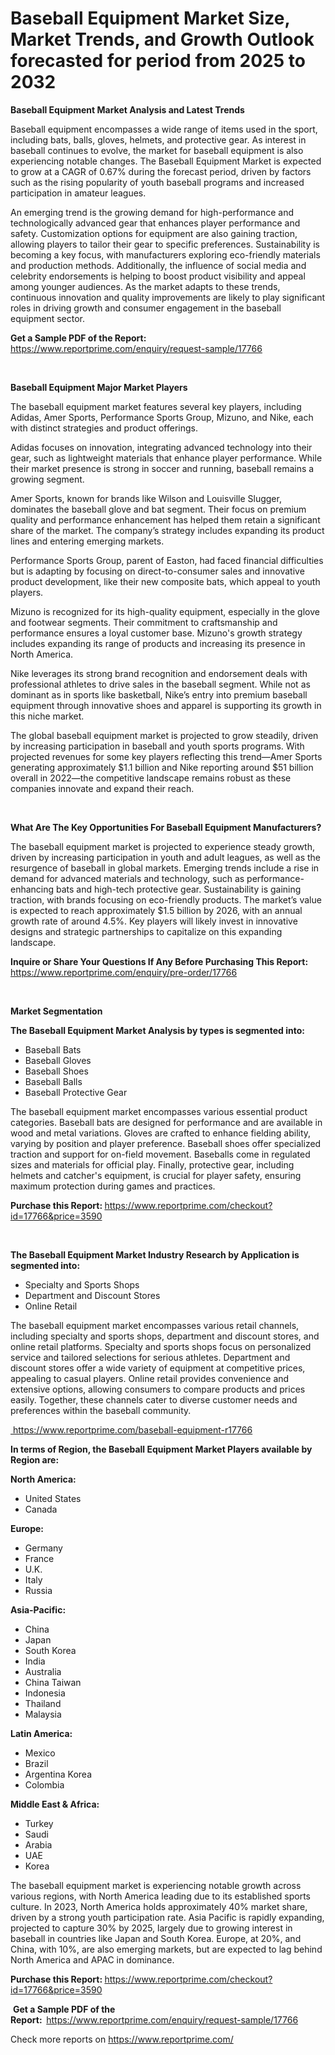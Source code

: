 <p><h1>Baseball Equipment Market Size, Market Trends, and Growth Outlook forecasted for period from 2025 to 2032</h1></p><p><strong>Baseball Equipment Market Analysis and Latest Trends</strong></p>
<p><p>Baseball equipment encompasses a wide range of items used in the sport, including bats, balls, gloves, helmets, and protective gear. As interest in baseball continues to evolve, the market for baseball equipment is also experiencing notable changes. The Baseball Equipment Market is expected to grow at a CAGR of 0.67% during the forecast period, driven by factors such as the rising popularity of youth baseball programs and increased participation in amateur leagues. </p><p>An emerging trend is the growing demand for high-performance and technologically advanced gear that enhances player performance and safety. Customization options for equipment are also gaining traction, allowing players to tailor their gear to specific preferences. Sustainability is becoming a key focus, with manufacturers exploring eco-friendly materials and production methods. Additionally, the influence of social media and celebrity endorsements is helping to boost product visibility and appeal among younger audiences. As the market adapts to these trends, continuous innovation and quality improvements are likely to play significant roles in driving growth and consumer engagement in the baseball equipment sector.</p></p>
<p><strong>Get a Sample PDF of the Report:&nbsp;</strong> <a href="https://www.reportprime.com/enquiry/request-sample/17766?utm_campaign=3275&utm_medium=2&utm_source=Github&utm_content=ia&utm_term=18032025&utm_id=baseball-equipment">https://www.reportprime.com/enquiry/request-sample/17766</a></p>
<p>&nbsp;</p>
<p><strong>Baseball Equipment Major Market Players</strong></p>
<p><p>The baseball equipment market features several key players, including Adidas, Amer Sports, Performance Sports Group, Mizuno, and Nike, each with distinct strategies and product offerings.</p><p>Adidas focuses on innovation, integrating advanced technology into their gear, such as lightweight materials that enhance player performance. While their market presence is strong in soccer and running, baseball remains a growing segment.</p><p>Amer Sports, known for brands like Wilson and Louisville Slugger, dominates the baseball glove and bat segment. Their focus on premium quality and performance enhancement has helped them retain a significant share of the market. The company’s strategy includes expanding its product lines and entering emerging markets.</p><p>Performance Sports Group, parent of Easton, had faced financial difficulties but is adapting by focusing on direct-to-consumer sales and innovative product development, like their new composite bats, which appeal to youth players.</p><p>Mizuno is recognized for its high-quality equipment, especially in the glove and footwear segments. Their commitment to craftsmanship and performance ensures a loyal customer base. Mizuno's growth strategy includes expanding its range of products and increasing its presence in North America.</p><p>Nike leverages its strong brand recognition and endorsement deals with professional athletes to drive sales in the baseball segment. While not as dominant as in sports like basketball, Nike’s entry into premium baseball equipment through innovative shoes and apparel is supporting its growth in this niche market.</p><p>The global baseball equipment market is projected to grow steadily, driven by increasing participation in baseball and youth sports programs. With projected revenues for some key players reflecting this trend—Amer Sports generating approximately $1.1 billion and Nike reporting around $51 billion overall in 2022—the competitive landscape remains robust as these companies innovate and expand their reach.</p></p>
<p>&nbsp;</p>
<p><strong>What Are The Key Opportunities For Baseball Equipment Manufacturers?</strong></p>
<p><p>The baseball equipment market is projected to experience steady growth, driven by increasing participation in youth and adult leagues, as well as the resurgence of baseball in global markets. Emerging trends include a rise in demand for advanced materials and technology, such as performance-enhancing bats and high-tech protective gear. Sustainability is gaining traction, with brands focusing on eco-friendly products. The market’s value is expected to reach approximately $1.5 billion by 2026, with an annual growth rate of around 4.5%. Key players will likely invest in innovative designs and strategic partnerships to capitalize on this expanding landscape.</p></p>
<p><strong>Inquire or Share Your Questions If Any Before Purchasing This Report:</strong> <a href="https://www.reportprime.com/enquiry/pre-order/17766?utm_campaign=3275&utm_medium=2&utm_source=Github&utm_content=ia&utm_term=18032025&utm_id=baseball-equipment">https://www.reportprime.com/enquiry/pre-order/17766</a></p>
<p>&nbsp;</p>
<p><strong>Market Segmentation</strong></p>
<p><strong>The Baseball Equipment Market Analysis by types is segmented into:</strong></p>
<p><ul><li>Baseball Bats</li><li>Baseball Gloves</li><li>Baseball Shoes</li><li>Baseball Balls</li><li>Baseball Protective Gear</li></ul></p>
<p><p>The baseball equipment market encompasses various essential product categories. Baseball bats are designed for performance and are available in wood and metal variations. Gloves are crafted to enhance fielding ability, varying by position and player preference. Baseball shoes offer specialized traction and support for on-field movement. Baseballs come in regulated sizes and materials for official play. Finally, protective gear, including helmets and catcher's equipment, is crucial for player safety, ensuring maximum protection during games and practices.</p></p>
<p><strong>Purchase this Report:&nbsp;</strong><a href="https://www.reportprime.com/checkout?id=17766&price=3590&utm_campaign=3275&utm_medium=2&utm_source=Github&utm_content=ia&utm_term=18032025&utm_id=baseball-equipment">https://www.reportprime.com/checkout?id=17766&price=3590</a></p>
<p>&nbsp;</p>
<p><strong>The Baseball Equipment Market Industry Research by Application is segmented into:</strong></p>
<p><ul><li>Specialty and Sports Shops</li><li>Department and Discount Stores</li><li>Online Retail</li></ul></p>
<p><p>The baseball equipment market encompasses various retail channels, including specialty and sports shops, department and discount stores, and online retail platforms. Specialty and sports shops focus on personalized service and tailored selections for serious athletes. Department and discount stores offer a wide variety of equipment at competitive prices, appealing to casual players. Online retail provides convenience and extensive options, allowing consumers to compare products and prices easily. Together, these channels cater to diverse customer needs and preferences within the baseball community.</p></p>
<p><a href="https://www.reportprime.com/baseball-equipment-r17766?utm_campaign=3275&utm_medium=2&utm_source=Github&utm_content=ia&utm_term=18032025&utm_id=baseball-equipment">&nbsp;https://www.reportprime.com/baseball-equipment-r17766</a></p>
<p><strong>In terms of Region, the Baseball Equipment Market Players available by Region are:</strong></p>
<p>
    <p> <strong> North America: </strong>
        <ul>
            <li>United States</li>
            <li>Canada</li>
        </ul>
        </p> 
    <p> <strong> Europe: </strong>
        <ul>
            <li>Germany</li>
            <li>France</li>
            <li>U.K.</li>
            <li>Italy</li>
            <li>Russia</li>
        </ul>
        </p> 
    <p> <strong> Asia-Pacific: </strong>
        <ul>
            <li>China</li>
            <li>Japan</li>
            <li>South Korea</li>
            <li>India</li>
            <li>Australia</li>
            <li>China Taiwan</li>
            <li>Indonesia</li>
            <li>Thailand</li>
            <li>Malaysia</li>
        </ul>
        </p> 
    <p> <strong> Latin America: </strong>
        <ul>
            <li>Mexico</li>
            <li>Brazil</li>
            <li>Argentina Korea</li>
            <li>Colombia</li>
        </ul>
        </p> 
    <p> <strong> Middle East & Africa: </strong>
        <ul>
            <li>Turkey</li>
            <li>Saudi</li>
            <li>Arabia</li>
            <li>UAE</li>
            <li>Korea</li>
        </ul>
    </p>
    </p>
<p><p>The baseball equipment market is experiencing notable growth across various regions, with North America leading due to its established sports culture. In 2023, North America holds approximately 40% market share, driven by a strong youth participation rate. Asia Pacific is rapidly expanding, projected to capture 30% by 2025, largely due to growing interest in baseball in countries like Japan and South Korea. Europe, at 20%, and China, with 10%, are also emerging markets, but are expected to lag behind North America and APAC in dominance.</p></p>
<p><strong>Purchase this Report: </strong><a href="https://www.reportprime.com/checkout?id=17766&price=3590&utm_campaign=3275&utm_medium=2&utm_source=Github&utm_content=ia&utm_term=18032025&utm_id=baseball-equipment">https://www.reportprime.com/checkout?id=17766&price=3590</a></p>
<p>&nbsp;<strong>Get a Sample PDF of the Report:&nbsp;&nbsp;</strong><a href="https://www.reportprime.com/enquiry/request-sample/17766?utm_campaign=3275&utm_medium=2&utm_source=Github&utm_content=ia&utm_term=18032025&utm_id=baseball-equipment">https://www.reportprime.com/enquiry/request-sample/17766</a></p>
<p><strong></strong></p>
<p>Check more reports on <a href="https://www.reportprime.com/?utm_campaign=3275&utm_medium=2&utm_source=Github&utm_content=ia&utm_term=18032025&utm_id=baseball-equipment">https://www.reportprime.com/</a></p>
